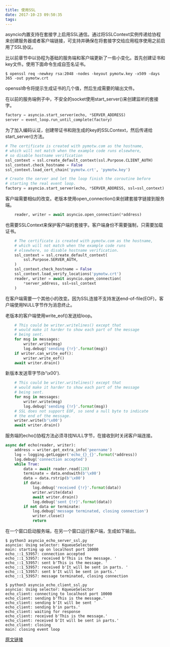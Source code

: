 ```yaml
---
title: 使用SSL
date: 2017-10-23 09:50:35
tags:
---
```


asyncio内置支持在套接字上启用SSL通信。通过将SSLContext实例传递给协程来创建服务器或者客户端链接，可支持并确保在将套接字交给应用程序使用之前启用了SSL协议。

比以前章节中以协程为基础的服务端和客户端更新了一些小变化。首先创建证书和key文件。使用下面命令生成自签名证书。

```
$ openssl req -newkey rsa:2048 -nodes -keyout pymotw.key -x509 -days 365 -out pymotw.crt
```

openssl命令将提示生成证书的几个值，然后生成需要的输出文件。

在以前的服务端例子中，不安全的socket使用start_server()来创建监听的套接字。

```python
factory = asyncio.start_server(echo, *SERVER_ADDRESS)
server = event_loop.run_until_complete(factory)
```

为了加入编码认证，创建带证书和刚生成的key的SSLContext，然后传递给start_server()方法。

```python
# The certificate is created with pymotw.com as the hostname,
# which will not match when the example code runs elsewhere,
# so disable hostname verification
ssl_context = ssl.create_default_context(ssl.Purpose.CLIENT_AUTH)
ssl_context.check_hostname = False
ssl_context.load_cert_chain('pymotw.crt', 'pymotw.key')

# Create the server and let the loop finish the coroutine before
# starting the real event loop.
factory = asyncio.start_server(echo, *SERVER_ADDRESS, ssl=ssl_context)
```
客户端需要相似的改变。老版本使用open_connection()来创建套接字链接到服务端。

```python
    reader, writer = await asyncio.open_connection(*address)
```

也需要SSLContext来保护客户端的套接字。客户端身份不需要强制，只需要加载证书。

```python
    # The certificate is created with pymotw.com as the hostname,
    # which will not match when the example code runs
    # elsewhere, so disable hostname verification.
    ssl_context = ssl.create_default_context(
        ssl.Purpose.SERVER_AUTH,
    )
    ssl_context.check_hostname = False
    ssl_context.load_verify_locations('pymotw.crt')
    reader, writer = await asyncio.open_connection(
        *server_address, ssl=ssl_context
    )
```

在客户端需要一个其他小的改变。因为SSL连接不支持发送end-of-file(EOF)，客户端使用NULL字节作为消息终止。

老版本的客户端使用write_eof()发送给loop。

```python
    # This could be writer.writelines() except that
    # would make it harder to show each part of the message
    # being sent.
    for msg in messages:
        writer.write(msg)
        log.debug('sending {!r}'.format(msg))
    if writer.can_write_eof():
        writer.write_eof()
    await writer.drain()
```

新版本发送零字节(b'\x00').

```python
    # This could be writer.writelines() except that
    # would make it harder to show each part of the message
    # being sent.
    for msg in messages:
        writer.write(msg)
        log.debug('sending {!r}'.format(msg))
    # SSL does not support EOF, so send a null byte to indicate
    # the end of the message.
    writer.write(b'\x00')
    await writer.drain()
```

服务端的echo()协程方法必须寻找NULL字节，在接收到时关闭客户端连接。

```python
async def echo(reader, writer):
    address = writer.get_extra_info('peername')
    log = logging.getLogger('echo_{}_{}'.format(*address))
    log.debug('connection accepted')
    while True:
        data = await reader.read(128)
        terminate = data.endswith(b'\x00')
        data = data.rstrip(b'\x00')
        if data:
            log.debug('received {!r}'.format(data))
            writer.write(data)
            await writer.drain()
            log.debug('sent {!r}'.format(data))
        if not data or terminate:
            log.debug('message terminated, closing connection')
            writer.close()
            return
```

在一个窗口启动服务端，在另一个窗口运行客户端，生成如下输出。

```
$ python3 asyncio_echo_server_ssl.py
asyncio: Using selector: KqueueSelector
main: starting up on localhost port 10000
echo_::1_53957: connection accepted
echo_::1_53957: received b'This is the message. '
echo_::1_53957: sent b'This is the message. '
echo_::1_53957: received b'It will be sent in parts. '
echo_::1_53957: sent b'It will be sent in parts.'
echo_::1_53957: message terminated, closing connection

$ python3 asyncio_echo_client_ssl.py
asyncio: Using selector: KqueueSelector
echo_client: connecting to localhost port 10000
echo_client: sending b'This is the message.'
echo_client: sending b'It will be sent '
echo_client: sending b'in parts.'
echo_client: waiting for response
echo_client: received b'This is the message.'
echo_client: received b'It will be sent in parts.'
echo_client: closing
main: closing event loop
```

[原文链接](https://pymotw.com/3/asyncio/ssl.html)
